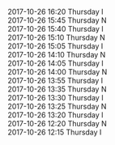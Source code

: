 2017-10-26 16:20 Thursday  I  
2017-10-26 15:45 Thursday  N  
2017-10-26 15:40 Thursday  I  
2017-10-26 15:10 Thursday  N  
2017-10-26 15:05 Thursday  I  
2017-10-26 14:10 Thursday  N  
2017-10-26 14:05 Thursday  I  
2017-10-26 14:00 Thursday  N  
2017-10-26 13:55 Thursday  I  
2017-10-26 13:35 Thursday  N  
2017-10-26 13:30 Thursday  I  
2017-10-26 13:25 Thursday  N  
2017-10-26 13:20 Thursday  I  
2017-10-26 12:20 Thursday  N  
2017-10-26 12:15 Thursday  I  
